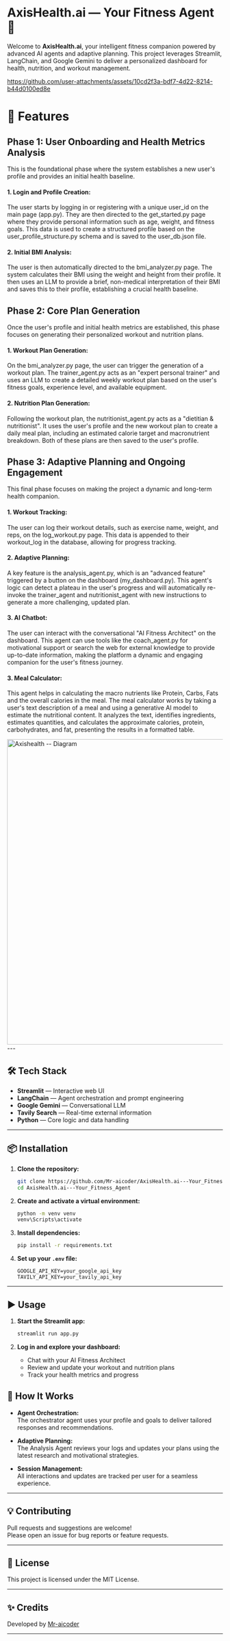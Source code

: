 # AxisHealth.ai — Your Fitness Agent 🤖

Welcome to **AxisHealth.ai**, your intelligent fitness companion powered by advanced AI agents and adaptive planning. This project leverages Streamlit, LangChain, and Google Gemini to deliver a personalized dashboard for health, nutrition, and workout management.


https://github.com/user-attachments/assets/10cd2f3a-bdf7-4d22-8214-b44d0100ed8e







# 🚀 Features

## Phase 1: User Onboarding and Health Metrics Analysis 
This is the foundational phase where the system establishes a new user's profile and 
provides an initial health baseline.

#### 1. Login and Profile Creation: 
The user starts by logging in or registering with a 
unique user_id on the main page (app.py). They are then directed to the 
get_started.py page where they provide personal information such as age, weight, 
and fitness goals. This data is used to create a structured profile based on the 
user_profile_structure.py schema and is saved to the user_db.json file. 
#### 2. Initial BMI Analysis: 
The user is then automatically directed to the 
bmi_analyzer.py page. The system calculates their BMI using the weight and 
height from their profile. It then uses an LLM to provide a brief, non-medical 
interpretation of their BMI and saves this to their profile, establishing a crucial 
health baseline.

## Phase 2: Core Plan Generation 
Once the user's profile and initial health metrics are established, this phase focuses on 
generating their personalized workout and nutrition plans. 
#### 1. Workout Plan Generation: 
On the bmi_analyzer.py page, the user can trigger the 
generation of a workout plan. The trainer_agent.py acts as an "expert personal 
trainer" and uses an LLM to create a detailed weekly workout plan based on the 
user's fitness goals, experience level, and available equipment. 
#### 2. Nutrition Plan Generation: 
Following the workout plan, the nutritionist_agent.py 
acts as a "dietitian & nutritionist". It uses the user's profile and the new workout 
plan to create a daily meal plan, including an estimated calorie target and 
macronutrient breakdown. Both of these plans are then saved to the user's profile.

## Phase 3: Adaptive Planning and Ongoing Engagement 
This final phase focuses on making the project a dynamic and long-term health 
companion. 
#### 1. Workout Tracking: 
The user can log their workout details, such as exercise name, 
weight, and reps, on the log_workout.py page. This data is appended to their 
workout_log in the database, allowing for progress tracking. 
#### 2. Adaptive Planning: 
A key feature is the analysis_agent.py, which is an "advanced 
feature" triggered by a button on the dashboard (my_dashboard.py). This agent's 
logic can detect a plateau in the user's progress and will automatically re-invoke 
the trainer_agent and nutritionist_agent with new instructions to generate a more 
challenging, updated plan. 
#### 3. AI Chatbot: 
The user can interact with the conversational 
"AI Fitness Architect" on the dashboard. This agent can use tools like the 
coach_agent.py for motivational support or search the web for external 
knowledge to provide up-to-date information, making the platform a dynamic and 
engaging companion for the user's fitness journey. 
#### 3. Meal Calculator: 
This agent helps in calculating the macro nutrients like Protein, Carbs, Fats and the overall calories in the meal.
The meal calculator works by taking a user's text description of a meal and using a generative AI model to estimate the nutritional content. It analyzes the text, identifies ingredients, estimates quantities, and calculates the approximate calories, protein, carbohydrates, and fat, presenting the results in a formatted table.

<img width="1668" height="712" alt="Axishealth -- Diagram" src="https://github.com/user-attachments/assets/05279995-a1a2-4575-84ca-659860803f37" />
---

## 🛠️ Tech Stack

- **Streamlit** — Interactive web UI
- **LangChain** — Agent orchestration and prompt engineering
- **Google Gemini** — Conversational LLM
- **Tavily Search** — Real-time external information
- **Python** — Core logic and data handling

---

## 📦 Installation

1. **Clone the repository:**
   ```bash
   git clone https://github.com/Mr-aicoder/AxisHealth.ai---Your_Fitness_Agent.git
   cd AxisHealth.ai---Your_Fitness_Agent
   ```

2. **Create and activate a virtual environment:**
   ```bash
   python -m venv venv
   venv\Scripts\activate
   ```

3. **Install dependencies:**
   ```bash
   pip install -r requirements.txt
   ```

4. **Set up your `.env` file:**
   ```
   GOOGLE_API_KEY=your_google_api_key
   TAVILY_API_KEY=your_tavily_api_key
   ```

---

## ▶️ Usage

1. **Start the Streamlit app:**
   ```bash
   streamlit run app.py
   ```

2. **Log in and explore your dashboard:**
   - Chat with your AI Fitness Architect
   - Review and update your workout and nutrition plans
   - Track your health metrics and progress



## 🧠 How It Works

- **Agent Orchestration:**  
  The orchestrator agent uses your profile and goals to deliver tailored responses and recommendations.

- **Adaptive Planning:**  
  The Analysis Agent reviews your logs and updates your plans using the latest research and motivational strategies.

- **Session Management:**  
  All interactions and updates are tracked per user for a seamless experience.

---

## 💡 Contributing

Pull requests and suggestions are welcome!  
Please open an issue for bug reports or feature requests.

---

## 📜 License

This project is licensed under the MIT License.

---

## ✨ Credits

Developed by [Mr-aicoder](https://github.com/Mr-aicoder)  


---




